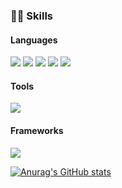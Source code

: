 <!--
**LeenaKim/LeenaKim** is a ✨ _special_ ✨ repository because its `README.md` (this file) appears on your GitHub profile.

Here are some ideas to get you started:


- 🔭 I’m currently working on ...
- 🌱 I’m currently learning ...
- 👯 I’m looking to collaborate on ...
- 🤔 I’m looking for help with ...
- 💬 Ask me about ...
- 📫 How to reach me: ...
- 😄 Pronouns: ...
- ⚡ Fun fact: ...
-->

### 👩‍💻 Skills

#### Languages

<img src="https://img.shields.io/badge/Java-b3463e?style=flat-square&logo=Java&logoColor=white"/> <img src="https://img.shields.io/badge/Javascript-f7e919?style=flat-square&logo=Javascript&logoColor=black"/> <img src="https://img.shields.io/badge/JSP-f7ad19?style=flat-square&logo=JSP&logoColor=white"/> <img src="https://img.shields.io/badge/Python-1b2fe3?style=flat-square&logo=Python&logoColor=white"/> <img src="https://img.shields.io/badge/R-3a12b3?style=flat-square&logo=R&logoColor=white"/>

#### Tools

<img src="https://img.shields.io/badge/Git-050505?style=flat-square&logo=Git&logoColor=white"/> 

#### Frameworks

<img src="https://img.shields.io/badge/Spring-17962e?style=flat-square&logo=Spring&logoColor=white"/> 

[![Anurag's GitHub stats](https://github-readme-stats.vercel.app/api?username=LeenaKim&hide=prs&theme=algolia)](https://github.com/anuraghazra/github-readme-stats)
